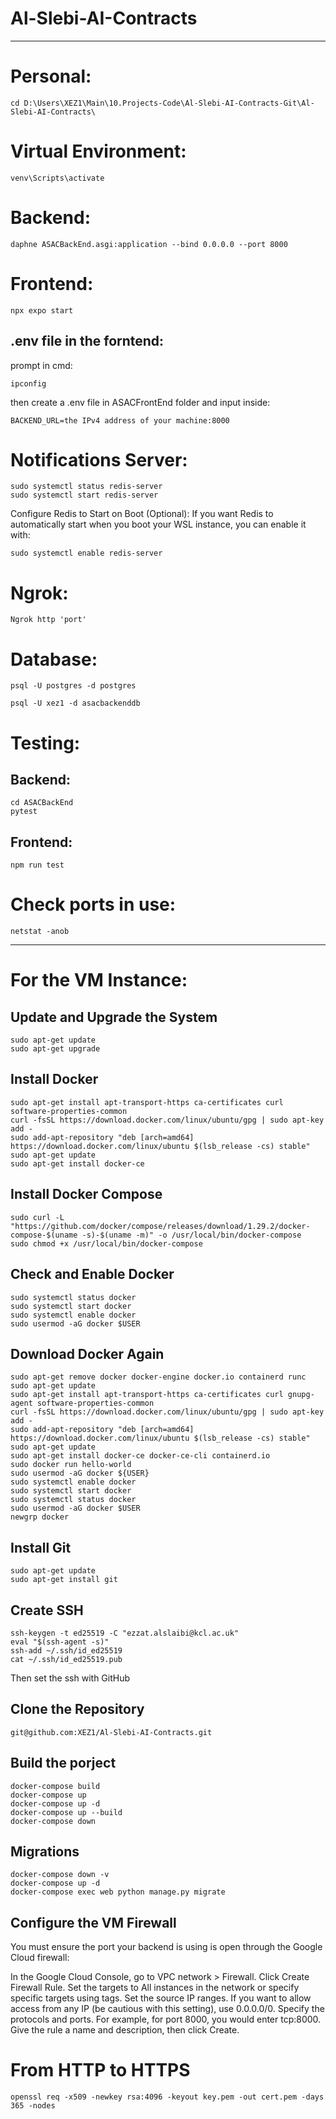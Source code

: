 # Al-Slebi-AI-Contracts
---


# Personal:
```
cd D:\Users\XEZ1\Main\10.Projects-Code\Al-Slebi-AI-Contracts-Git\Al-Slebi-AI-Contracts\
```


# Virtual Environment: 
```
venv\Scripts\activate
```


# Backend:
```
daphne ASACBackEnd.asgi:application --bind 0.0.0.0 --port 8000
```


# Frontend:
```
npx expo start
```


## .env file in the forntend:
prompt in cmd: 
```
ipconfig
```
then create a .env file in ASACFrontEnd folder and input inside:
```
BACKEND_URL=the IPv4 address of your machine:8000
```


# Notifications Server:
```
sudo systemctl status redis-server
sudo systemctl start redis-server
```
Configure Redis to Start on Boot (Optional): If you want Redis to automatically start when you boot your WSL instance, you can enable it with:
```
sudo systemctl enable redis-server
```


# Ngrok:
```
Ngrok http 'port'
```


# Database:
```
psql -U postgres -d postgres
```
```
psql -U xez1 -d asacbackenddb
```


# Testing:

## Backend:
```
cd ASACBackEnd
pytest
```

## Frontend:
```
npm run test
```

# Check ports in use:
```
netstat -anob
```


----

# For the VM Instance:

## Update and Upgrade the System
```
sudo apt-get update
sudo apt-get upgrade
```

## Install Docker
```
sudo apt-get install apt-transport-https ca-certificates curl software-properties-common
curl -fsSL https://download.docker.com/linux/ubuntu/gpg | sudo apt-key add -
sudo add-apt-repository "deb [arch=amd64] https://download.docker.com/linux/ubuntu $(lsb_release -cs) stable"
sudo apt-get update
sudo apt-get install docker-ce
```

## Install Docker Compose
```
sudo curl -L "https://github.com/docker/compose/releases/download/1.29.2/docker-compose-$(uname -s)-$(uname -m)" -o /usr/local/bin/docker-compose
sudo chmod +x /usr/local/bin/docker-compose
```

## Check and Enable Docker
```
sudo systemctl status docker
sudo systemctl start docker
sudo systemctl enable docker
sudo usermod -aG docker $USER
```

## Download Docker Again
```
sudo apt-get remove docker docker-engine docker.io containerd runc
sudo apt-get update
sudo apt-get install apt-transport-https ca-certificates curl gnupg-agent software-properties-common
curl -fsSL https://download.docker.com/linux/ubuntu/gpg | sudo apt-key add -
sudo add-apt-repository "deb [arch=amd64] https://download.docker.com/linux/ubuntu $(lsb_release -cs) stable"
sudo apt-get update
sudo apt-get install docker-ce docker-ce-cli containerd.io
sudo docker run hello-world
sudo usermod -aG docker ${USER}
sudo systemctl enable docker
sudo systemctl start docker
sudo systemctl status docker
sudo usermod -aG docker $USER
newgrp docker

```

## Install Git
```
sudo apt-get update
sudo apt-get install git
```

## Create SSH
```
ssh-keygen -t ed25519 -C "ezzat.alslaibi@kcl.ac.uk"
eval "$(ssh-agent -s)"
ssh-add ~/.ssh/id_ed25519
cat ~/.ssh/id_ed25519.pub
```
Then set the ssh with GitHub

## Clone the Repository
```
git@github.com:XEZ1/Al-Slebi-AI-Contracts.git
```

## Build the porject
```
docker-compose build
docker-compose up
docker-compose up -d
docker-compose up --build 
docker-compose down
```

## Migrations
```
docker-compose down -v
docker-compose up -d
docker-compose exec web python manage.py migrate
```

## Configure the VM Firewall

You must ensure the port your backend is using is open through the Google Cloud firewall:

In the Google Cloud Console, go to VPC network > Firewall.
Click Create Firewall Rule.
Set the targets to All instances in the network or specify specific targets using tags.
Set the source IP ranges. If you want to allow access from any IP (be cautious with this setting), use 0.0.0.0/0.
Specify the protocols and ports. For example, for port 8000, you would enter tcp:8000.
Give the rule a name and description, then click Create.

# From HTTP to HTTPS
```
openssl req -x509 -newkey rsa:4096 -keyout key.pem -out cert.pem -days 365 -nodes

```